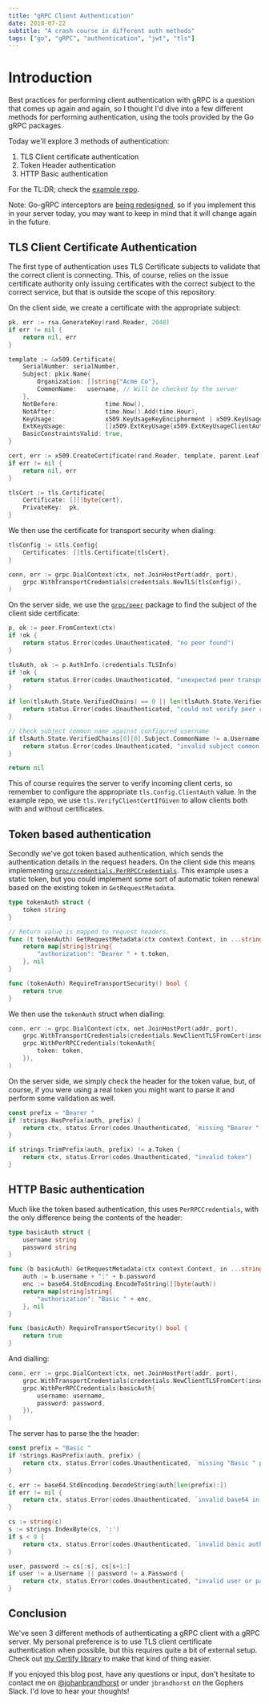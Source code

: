 ```yaml
---
title: "gRPC Client Authentication"
date: 2018-07-22
subtitle: "A crash course in different auth methods"
tags: ["go", "gRPC", "authentication", "jwt", "tls"]
---
```


# Introduction

Best practices for performing client authentication with gRPC
is a question that comes up again and again, so I thought I'd dive
into a few different methods for performing authentication, using
the tools provided by the Go gRPC packages.

Today we'll explore 3 methods of authentication:

1. TLS Client certificate authentication
1. Token Header authentication
1. HTTP Basic authentication

For the TL:DR; check the [example repo](https://github.com/johanbrandhorst/grpc-auth-example).

Note: Go-gRPC interceptors are
[being redesigned](https://github.com/grpc/grpc-go/issues/1805#issuecomment-373525861),
so if you implement this in your server today, you may want to
keep in mind that it will change again in the future.

## TLS Client Certificate Authentication

The first type of authentication uses TLS Certificate subjects
to validate that the correct client is connecting. This, of course,
relies on the issue certificate authority only issuing certificates
with the correct subject to the correct service, but that is outside
the scope of this repository.

On the client side, we create a certificate with the appropriate subject:

```go
pk, err := rsa.GenerateKey(rand.Reader, 2048)
if err != nil {
    return nil, err
}

template := &x509.Certificate{
    SerialNumber: serialNumber,
    Subject: pkix.Name{
        Organization: []string{"Acme Co"},
        CommonName:   username, // Will be checked by the server
    },
    NotBefore:             time.Now(),
    NotAfter:              time.Now().Add(time.Hour),
    KeyUsage:              x509.KeyUsageKeyEncipherment | x509.KeyUsageDigitalSignature,
    ExtKeyUsage:           []x509.ExtKeyUsage{x509.ExtKeyUsageClientAuth},
    BasicConstraintsValid: true,
}

cert, err := x509.CreateCertificate(rand.Reader, template, parent.Leaf, pk.Public(), parent.PrivateKey)
if err != nil {
    return nil, err
}

tlsCert := tls.Certificate{
    Certificate: [][]byte{cert},
    PrivateKey:  pk,
}
```

We then use the certificate for transport security when dialing:

```go
tlsConfig := &tls.Config{
    Certificates: []tls.Certificate{tlsCert},
}

conn, err := grpc.DialContext(ctx, net.JoinHostPort(addr, port),
    grpc.WithTransportCredentials(credentials.NewTLS(tlsConfig)),
)
```

On the server side, we use the [`grpc/peer`](https://godoc.org/google.golang.org/grpc/peer)
package to find the subject of the client side certificate:

```go
p, ok := peer.FromContext(ctx)
if !ok {
    return status.Error(codes.Unauthenticated, "no peer found")
}

tlsAuth, ok := p.AuthInfo.(credentials.TLSInfo)
if !ok {
    return status.Error(codes.Unauthenticated, "unexpected peer transport credentials")
}

if len(tlsAuth.State.VerifiedChains) == 0 || len(tlsAuth.State.VerifiedChains[0]) == 0 {
    return status.Error(codes.Unauthenticated, "could not verify peer certificate")
}

// Check subject common name against configured username
if tlsAuth.State.VerifiedChains[0][0].Subject.CommonName != a.Username {
    return status.Error(codes.Unauthenticated, "invalid subject common name")
}

return nil
```

This of course requires the server to verify incoming client certs,
so remember to configure the appropriate `tls.Config.ClientAuth` value.
In the example repo, we use `tls.VerifyClientCertIfGiven` to allow clients both
with and without certificates.

## Token based authentication

Secondly we've got token based authentication, which sends the authentication
details in the request headers. On the client side this means implementing
[`grpc/credentials.PerRPCCredentials`](https://godoc.org/google.golang.org/grpc/credentials#PerRPCCredentials).
This example uses a static token, but you could implement some sort of automatic
token renewal based on the existing token in `GetRequestMetadata`.

```go
type tokenAuth struct {
	token string
}

// Return value is mapped to request headers.
func (t tokenAuth) GetRequestMetadata(ctx context.Context, in ...string) (map[string]string, error) {
	return map[string]string{
		"authorization": "Bearer " + t.token,
	}, nil
}

func (tokenAuth) RequireTransportSecurity() bool {
	return true
}
```

We then use the `tokenAuth` struct when dialling:

```go
conn, err := grpc.DialContext(ctx, net.JoinHostPort(addr, port),
    grpc.WithTransportCredentials(credentials.NewClientTLSFromCert(insecure.CertPool, "")),
    grpc.WithPerRPCCredentials(tokenAuth{
        token: token,
    }),
)
```

On the server side, we simply check the header for the token value, but, of course,
if you were using a real token you might want to parse it and perform some validation as well.

```go
const prefix = "Bearer "
if !strings.HasPrefix(auth, prefix) {
	return ctx, status.Error(codes.Unauthenticated, `missing "Bearer " prefix in "Authorization" header`)
}

if strings.TrimPrefix(auth, prefix) != a.Token {
	return ctx, status.Error(codes.Unauthenticated, "invalid token")
}
```

## HTTP Basic authentication

Much like the token based authentication, this uses `PerRPCCredentials`, with the only
difference being the contents of the header:

```go
type basicAuth struct {
	username string
	password string
}

func (b basicAuth) GetRequestMetadata(ctx context.Context, in ...string) (map[string]string, error) {
	auth := b.username + ":" + b.password
	enc := base64.StdEncoding.EncodeToString([]byte(auth))
	return map[string]string{
		"authorization": "Basic " + enc,
	}, nil
}

func (basicAuth) RequireTransportSecurity() bool {
	return true
}
```

And dialling:

```go
conn, err := grpc.DialContext(ctx, net.JoinHostPort(addr, port),
	grpc.WithTransportCredentials(credentials.NewClientTLSFromCert(insecure.CertPool, "")),
	grpc.WithPerRPCCredentials(basicAuth{
		username: username,
		password: password,
	}),
)
```

The server has to parse the the header:

```go
const prefix = "Basic "
if !strings.HasPrefix(auth, prefix) {
    return ctx, status.Error(codes.Unauthenticated, `missing "Basic " prefix in "Authorization" header`)
}

c, err := base64.StdEncoding.DecodeString(auth[len(prefix):])
if err != nil {
    return ctx, status.Error(codes.Unauthenticated, `invalid base64 in header`)
}

cs := string(c)
s := strings.IndexByte(cs, ':')
if s < 0 {
    return ctx, status.Error(codes.Unauthenticated, `invalid basic auth format`)
}

user, password := cs[:s], cs[s+1:]
if user != a.Username || password != a.Password {
    return ctx, status.Error(codes.Unauthenticated, "invalid user or password")
}
```

## Conclusion

We've seen 3 different methods of authenticating a gRPC client with a
gRPC server. My personal preference is to use TLS client certificate authentication
when possible, but this requires quite a bit of external setup. Check
out [my Certify library](/post/certify/) to make that kind of thing easier.

If you enjoyed this blog post, have any questions or input, don't hesitate to
contact me on [@johanbrandhorst](https://twitter.com/JohanBrandhorst) or
under `jbrandhorst` on the Gophers Slack. I'd love to hear your thoughts!
